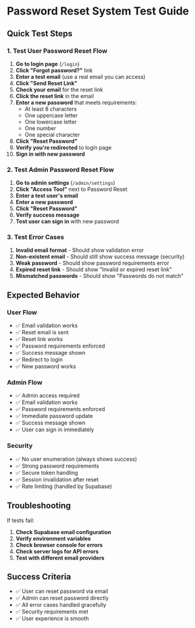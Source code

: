 # Password Reset System Test Guide

## Quick Test Steps

### 1. Test User Password Reset Flow

1. **Go to login page** (`/login`)
2. **Click "Forgot password?"** link
3. **Enter a test email** (use a real email you can access)
4. **Click "Send Reset Link"**
5. **Check your email** for the reset link
6. **Click the reset link** in the email
7. **Enter a new password** that meets requirements:
   - At least 8 characters
   - One uppercase letter
   - One lowercase letter
   - One number
   - One special character
8. **Click "Reset Password"**
9. **Verify you're redirected** to login page
10. **Sign in with new password**

### 2. Test Admin Password Reset Flow

1. **Go to admin settings** (`/admin/settings`)
2. **Click "Access Tool"** next to Password Reset
3. **Enter a test user's email**
4. **Enter a new password**
5. **Click "Reset Password"**
6. **Verify success message**
7. **Test user can sign in** with new password

### 3. Test Error Cases

1. **Invalid email format** - Should show validation error
2. **Non-existent email** - Should still show success message (security)
3. **Weak password** - Should show password requirements error
4. **Expired reset link** - Should show "Invalid or expired reset link"
5. **Mismatched passwords** - Should show "Passwords do not match"

## Expected Behavior

### User Flow
- ✅ Email validation works
- ✅ Reset email is sent
- ✅ Reset link works
- ✅ Password requirements enforced
- ✅ Success message shown
- ✅ Redirect to login
- ✅ New password works

### Admin Flow
- ✅ Admin access required
- ✅ Email validation works
- ✅ Password requirements enforced
- ✅ Immediate password update
- ✅ Success message shown
- ✅ User can sign in immediately

### Security
- ✅ No user enumeration (always shows success)
- ✅ Strong password requirements
- ✅ Secure token handling
- ✅ Session invalidation after reset
- ✅ Rate limiting (handled by Supabase)

## Troubleshooting

If tests fail:

1. **Check Supabase email configuration**
2. **Verify environment variables**
3. **Check browser console for errors**
4. **Check server logs for API errors**
5. **Test with different email providers**

## Success Criteria

- ✅ User can reset password via email
- ✅ Admin can reset password directly
- ✅ All error cases handled gracefully
- ✅ Security requirements met
- ✅ User experience is smooth
